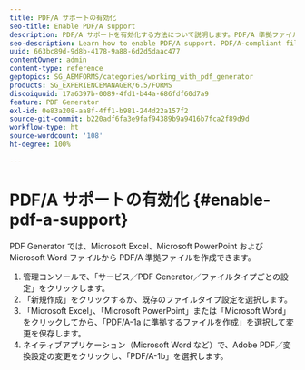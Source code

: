 ```yaml
---
title: PDF/A サポートの有効化
seo-title: Enable PDF/A support
description: PDF/A サポートを有効化する方法について説明します。PDF/A 準拠ファイルは、Microsoft Excel、Microsoft PowerPoint および Microsoft Word ファイルから作成できます。
seo-description: Learn how to enable PDF/A support. PDF/A-compliant files can be created from Microsoft Excel, Microsoft PowerPoint, and Microsoft Word files.
uuid: 663bc89d-9d8b-4178-9a88-6d2d5daac477
contentOwner: admin
content-type: reference
geptopics: SG_AEMFORMS/categories/working_with_pdf_generator
products: SG_EXPERIENCEMANAGER/6.5/FORMS
discoiquuid: 17a6397b-0089-4fd1-b44a-686fdf60d7a9
feature: PDF Generator
exl-id: 0e83a208-aa8f-4ff1-b981-244d22a157f2
source-git-commit: b220adf6fa3e9faf94389b9a9416b7fca2f89d9d
workflow-type: ht
source-wordcount: '108'
ht-degree: 100%

---
```


# PDF/A サポートの有効化 {#enable-pdf-a-support}

PDF Generator では、Microsoft Excel、Microsoft PowerPoint および Microsoft Word ファイルから PDF/A 準拠ファイルを作成できます。

1. 管理コンソールで、「サービス／PDF Generator／ファイルタイプごとの設定」をクリックします。
1. 「新規作成」をクリックするか、既存のファイルタイプ設定を選択します。
1. 「Microsoft Excel」、「Microsoft PowerPoint」または「Microsoft Word」をクリックしてから、「PDF/A-1a に準拠するファイルを作成」を選択して変更を保存します。
1. ネイティブアプリケーション（Microsoft Word など）で、Adobe PDF／変換設定の変更をクリックし、「PDF/A-1b」を選択します。
